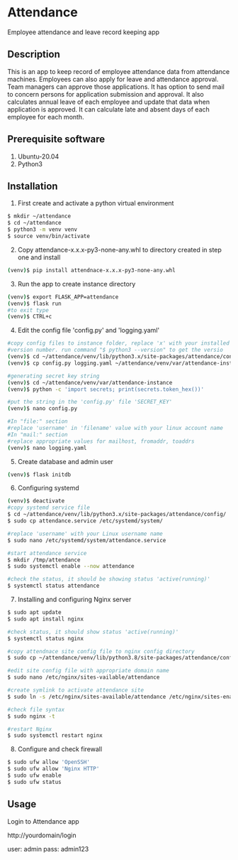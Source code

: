 # Attendance
Employee attendance and leave record keeping app

## Description
This is an app to keep record of employee attendance data from attendance machines. Employees can also apply for leave and attendance approval. Team managers can approve those applications. It has option to send mail to concern persons for application submission and approval. It also calculates annual leave of each employee and update that data when application is approved. It can calculate late and absent days of each employee for each month. 

## Prerequisite software
1. Ubuntu-20.04
2. Python3

## Installation
1. First create and activate a python virtual environment 
```bash
$ mkdir ~/attendance
$ cd ~/attendance
$ python3 -m venv venv
$ source venv/bin/activate
```

2. Copy attendance-x.x.x-py3-none-any.whl to directory created in step one and install
```bash
(venv)$ pip install attendnace-x.x.x-py3-none-any.whl
```

3. Run the app to create instance directory
```bash
(venv)$ export FLASK_APP=attendance
(venv)$ flask run
#to exit type
(venv)$ CTRL+c
```

4. Edit the config file 'config.py' and 'logging.yaml' 
```bash
#copy config files to instance folder, replace 'x' with your installed python 
#version number. run command "$ python3 --version" to get the versio
(venv)$ cd ~/attendance/venv/lib/python3.x/site-packages/attendance/config
(venv)$ cp config.py logging.yaml ~/attendance/venv/var/attendance-instance/

#generating secret key string
(venv)$ cd ~/attendance/venv/var/attendance-instance
(venv)$ python -c 'import secrets; print(secrets.token_hex())'

#put the string in the 'config.py' file 'SECRET_KEY'
(venv)$ nano config.py

#In "file:" section
#replace 'username' in 'filename' value with your linux account name  
#In "mail:" section
#replace appropriate values for mailhost, fromaddr, toaddrs
(venv)$ nano logging.yaml 
```

5. Create database and admin user
```bash
(venv)$ flask initdb
```

6. Configuring systemd
```bash
(venv)$ deactivate
#copy systemd service file
$ cd ~/attendance/venv/lib/python3.x/site-packages/attendance/config/
$ sudo cp attendance.service /etc/systemd/system/

#replace 'username' with your Linux username name
$ sudo nano /etc/systemd/system/attendance.service

#start attendance service
$ mkdir /tmp/attendance
$ sudo systemctl enable --now attendance

#check the status, it should be showing status 'active(running)'
$ systemctl status attendance
```

7. Installing and configuring Nginx server
```bash
$ sudo apt update
$ sudo apt install nginx

#check status, it should show status 'active(running)'
$ systemctl status nginx

#copy attendnace site config file to nginx config directory
$ sudo cp ~/attendance/venv/lib/python3.8/site-packages/attendance/config/attendance /etc/nginx/sites-available/

#edit site config file with appropriate domain name
$ sudo nano /etc/nginx/sites-vailable/attendance

#create symlink to activate attendance site
$ sudo ln -s /etc/nginx/sites-available/attendance /etc/nginx/sites-enabled

#check file syntax
$ sudo nginx -t

#restart Nginx
$ sudo systemctl restart nginx
```

8. Configure and check firewall
```bash
$ sudo ufw allow 'OpenSSH'
$ sudo ufw allow 'Nginx HTTP'
$ sudo ufw enable
$ sudo ufw status
```

## Usage
Login to Attendance app

http://yourdomain/login

user: admin
pass: admin123
